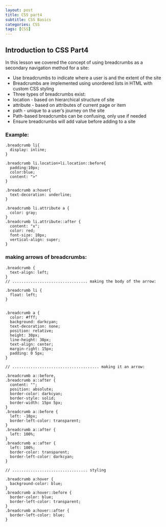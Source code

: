 ```yaml
---
layout: post
title: CSS part4
subtitle: CSS Basics
categories: CSS
tags: [CSS]
---
```


## Introduction to CSS Part4

In this lesson we covered the concept of using breadcrumbs as a secondary navigation method for a site:

* Use breadcrumbs to indicate where a user is and the extent of the site
* Breadcrumbs are implemented using unordered lists in HTML with custom CSS styling
* Three types of breadcrumbs exist:
* location - based on hierarchical structure of site
* attribute - based on attributes of current page or item
* path - unique to a user’s journey on the site
* Path-based breadcrumbs can be confusing, only use if needed
* Ensure breadcrumbs will add value before adding to a site

### Example:
```
.breadcrumb li{
  display: inline;
}

.breadcrumb li.location+li.location::before{
  padding:10px;
  color:blue;
  content: ">"
}

.breadcrumb a:hover{
  text-decoration: underline;
}

.breadcrumb li.attribute a {
  color: gray;
}
.breadcrumb li.attribute::after {
  content: "x";
  color: red;
  font-size: 10px;
  vertical-align: super;
}
```

### making arrows of breadcrumbs:


```
.breadcrumb {
  text-align: left;
}
// ................................. making the body of the arrow:

.breadcrumb li {
  float: left;
}


.breadcrumb a {
  color: #fff;
  background: darkcyan;
  text-decoration: none;
  position: relative;
  height: 30px;
  line-height: 30px;
  text-align: center;
  margin-right: 15px;
  padding: 0 5px;
}

// ...................................... making it an arrow:

.breadcrumb a::before,
.breadcrumb a::after {
  content: "";
  position: absolute;
  border-color: darkcyan;
  border-style: solid;
  border-width: 15px 5px;
}
.breadcrumb a::before {
  left: -10px;
  border-left-color: transparent;
}
.breadcrumb a::after {
  left: 100%;
}
.breadcrumb a::after {
  left: 100%;
  border-color: transparent;
  border-left-color: darkcyan;
}

// ................................. styling

.breadcrumb a:hover {
  background-color: blue;
}
.breadcrumb a:hover::before {
  border-color: blue;
  border-left-color: transparent;
}
.breadcrumb a:hover::after {
  border-left-color: blue;
}
```

